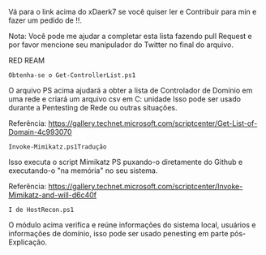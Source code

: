 Vá para o link acima do xDaerk7 se você quiser ler e Contribuir para min e fazer um pedido de !!.

Nota: Você pode me ajudar a completar esta lista fazendo pull Request e por favor mencione seu manipulador do Twitter no final do arquivo.


RED REAM



    Obtenha-se o Get-ControllerList.ps1

O arquivo PS acima ajudará a obter a lista de Controlador de Domínio em uma rede e criará um arquivo csv em C: unidade Isso pode ser usado durante a Pentesting de Rede ou outras situações.

Referência: https://gallery.technet.microsoft.com/scriptcenter/Get-List-of-Domain-4c993070

    Invoke-Mimikatz.ps1Tradução

Isso executa o script Mimikatz PS puxando-o diretamente do Github e executando-o "na memória" no seu sistema.

Referência: https://gallery.technet.microsoft.com/scriptcenter/Invoke-Mimikatz-and-will-d6c40f

    I de HostRecon.ps1

O módulo acima verifica e reúne informações do sistema local, usuários e informações de domínio, isso pode ser usado penesting em parte pós-Explicação.
